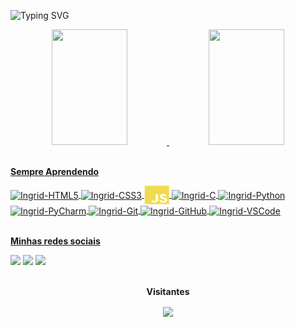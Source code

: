 
<img src="https://readme-typing-svg.demolab.com?font=Ubuntu&size=50&duration=3500&pause=1000&color=FF0000&center=true&vCenter=true&width=1000&lines=Ol%C3%A1!+Meu+nome+%C3%A9+Carlos+Salgado!;Seja+Bem-vindo(a)+=)" alt="Typing SVG" /></a>

<div align="center">
  <a href="https://github.com/Carlos7045">
  <img width="49%" height="185px" src="https://github-readme-stats.vercel.app/api?username=Carlos7045&show_icons=true&theme=dark&include_all_commits=true&icon_color=FF0000&count_private=true"/> 
  <img width="49%" height="185" src="https://github-readme-stats.vercel.app/api/top-langs/?username=Carlos7045&layout=compact&langs_count=168&theme=dark"/>
</div>
<div style="display: inline_block"><br>
  <p align="centre"><b>Sempre Aprendendo</b></p> 
  <img align="center" alt="Ingrid-HTML5" height="30" width="40" src="https://cdn.jsdelivr.net/gh/devicons/devicon/icons/html5/html5-original.svg">
  <img align="center" alt="Ingrid-CSS3" height="30" width="40" src="https://cdn.jsdelivr.net/gh/devicons/devicon/icons/css3/css3-original.svg">
   <img align="center" alt="Rafa-Js" height="30" width="40" src="https://raw.githubusercontent.com/devicons/devicon/master/icons/javascript/javascript-plain.svg">
  <img align="center" alt="Ingrid-C" height="30" width="40" src="https://cdn.jsdelivr.net/gh/devicons/devicon/icons/c/c-original.svg">
  <img align="center" alt="Ingrid-Python" height="30" width="40" src="https://cdn.jsdelivr.net/gh/devicons/devicon/icons/python/python-original.svg">
   <img align="center" alt="Ingrid-PyCharm" height="30" width="40" src="https://cdn.jsdelivr.net/gh/devicons/devicon/icons/pycharm/pycharm-original-wordmark.svg">
   <img align="center" alt="Ingrid-Git" height="30" width="40" src="https://cdn.jsdelivr.net/gh/devicons/devicon/icons/git/git-original.svg">
  <img align="center" alt="Ingrid-GitHub" height="30" width="40" src="https://cdn.jsdelivr.net/gh/devicons/devicon/icons/github/github-original.svg">
   <img align="center" alt="Ingrid-VSCode" height="30" width="40" src="https://cdn.jsdelivr.net/gh/devicons/devicon/icons/vscode/vscode-original.svg"><br>
  
  <div style="display: inline_block"><br>
  <div>
   <p align="centre"><b>Minhas redes sociais</b></p> 
  <a href="https://instagram.com/carlos_salgado704" target="_blank"><img src="https://img.shields.io/badge/Instagram-E4405F?style=for-the-badge&logo=instagram&logoColor=white" target="_blank"></a>
  <a href="mailto:salgadocarloshenrique@gmail.com" target="_blank"><img src="https://img.shields.io/badge/Gmail-D14836?style=for-the-badge&logo=gmail&logoColor=white" target="_blank"></a>
  <a href="https://www.linkedin.com/in/carlos-salgado-b431a188/" target="_blank"><img src="https://img.shields.io/badge/LinkedIn-0077B5?style=for-the-badge&logo=linkedin&logoColor=white" target="_blank"></a>
</div>

<div align="center">
  <br><p align="center"><b>Visitantes</b></p>  
  <p align="center"><img align="center" src="https://profile-counter.glitch.me/{Carlos7045}/count.svg" /></p> 
  <br>
</div>

